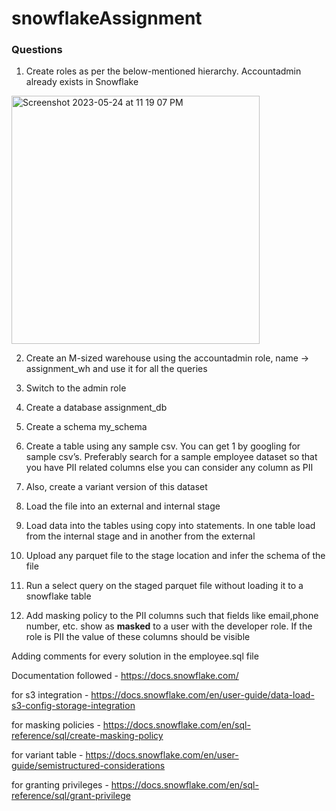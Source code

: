 # snowflakeAssignment

### Questions
1. Create roles as per the below-mentioned hierarchy. Accountadmin already exists in Snowflake
<img width="397" alt="Screenshot 2023-05-24 at 11 19 07 PM" src="https://github.com/Rohith131102/snowflakeAssignment/assets/123619674/753134c9-c86f-425e-a483-d888f82d8e9b">

2. Create an M-sized warehouse using the accountadmin role, name -> assignment_wh and use it for all the queries

3. Switch to the admin role

4. Create a database assignment_db

5. Create a schema my_schema

6. Create a table using any sample csv. You can get 1 by googling for sample csv’s. Preferably search for a sample employee dataset so that you have PII related columns else you can consider any column as PII 

7.  Also, create a variant version of this dataset 

8.  Load the file into an external and internal stage

9.  Load data into the tables using copy into statements. In one table load from the internal stage and in another from the external 

10.  Upload any parquet file to the stage location and infer the schema of the file

11.  Run a select query on the staged parquet file without loading it to a snowflake table

12.  Add masking policy to the PII columns such that fields like email,phone number, etc. show as **masked** to a user with the developer role. If the role is PII the value of these columns should be visible 



Adding comments for every solution in the employee.sql file

Documentation followed - https://docs.snowflake.com/

for s3 integration - https://docs.snowflake.com/en/user-guide/data-load-s3-config-storage-integration

for masking policies - https://docs.snowflake.com/en/sql-reference/sql/create-masking-policy

for variant table - https://docs.snowflake.com/en/user-guide/semistructured-considerations

for granting privileges - https://docs.snowflake.com/en/sql-reference/sql/grant-privilege

